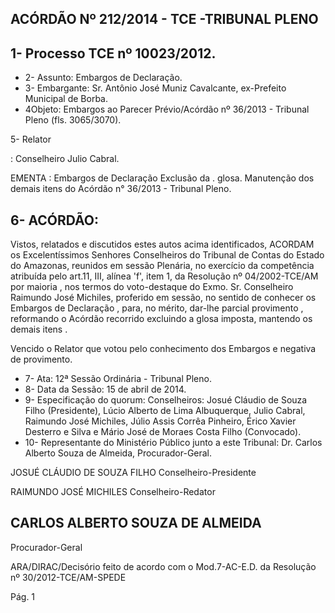 
## ACÓRDÃO Nº 212/2014 - TCE -TRIBUNAL PLENO

## 1- Processo TCE nº 10023/2012.

- 2- Assunto: Embargos de Declaração.
- 3- Embargante: Sr. Antônio José Muniz Cavalcante, ex-Prefeito Municipal de Borba.
- 4Objeto: Embargos  ao  Parecer  Prévio/Acórdão  nº  36/2013  -  Tribunal  Pleno (fls. 3065/3070).

5- Relator

: Conselheiro Julio Cabral.

EMENTA : Embargos de Declaração  Exclusão da . glosa. Manutenção dos demais itens do Acórdão n° 36/2013 - Tribunal Pleno.

## 6- ACÓRDÃO:

Vistos, relatados e discutidos estes autos acima identificados, ACORDAM os Excelentíssimos  Senhores Conselheiros  do  Tribunal  de  Contas  do  Estado  do  Amazonas, reunidos em sessão Plenária, no exercício da competência atribuída pelo art.11,  III, alínea 'f', item 1, da Resolução nº 04/2002-TCE/AM por maioria , nos termos do voto-destaque do Exmo.  Sr.  Conselheiro  Raimundo  José  Michiles,  proferido  em  sessão,  no  sentido  de conhecer os  Embargos  de  Declaração , para,  no  mérito, dar-lhe  parcial  provimento , reformando o Acórdão recorrido excluindo a glosa imposta, mantendo os demais itens .

Vencido o Relator que votou pelo conhecimento dos Embargos e negativa de provimento.

- 7- Ata: 12ª Sessão Ordinária - Tribunal Pleno.
- 8- Data da Sessão: 15 de abril de 2014.
- 9-  Especificação  do  quorum: Conselheiros:  Josué  Cláudio  de  Souza  Filho  (Presidente), Lúcio  Alberto  de  Lima  Albuquerque,  Julio  Cabral,  Raimundo  José  Michiles,  Júlio  Assis Corrêa  Pinheiro,  Érico  Xavier  Desterro  e  Silva  e  Mário  José  de  Moraes  Costa  Filho (Convocado).
- 10- Representante do Ministério Público junto a este Tribunal: Dr. Carlos Alberto Souza de Almeida, Procurador-Geral.

JOSUÉ CLÁUDIO DE SOUZA FILHO Conselheiro-Presidente

RAIMUNDO JOSÉ MICHILES Conselheiro-Redator

## CARLOS ALBERTO SOUZA DE ALMEIDA

Procurador-Geral

ARA/DIRAC/Decisório feito de acordo com o Mod.7-AC-E.D. da Resolução nº 30/2012-TCE/AM-SPEDE

Pág. 1